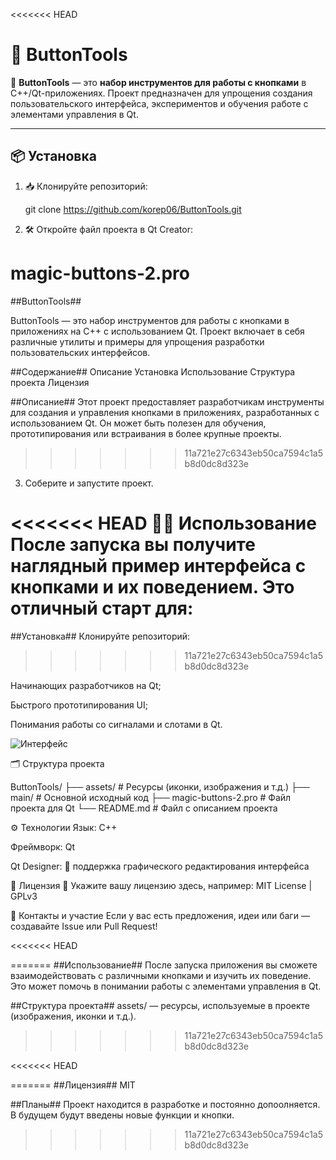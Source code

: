 <<<<<<< HEAD
# 🚀 **ButtonTools**

🧰 **ButtonTools** — это **набор инструментов для работы с кнопками** в C++/Qt-приложениях. Проект предназначен для упрощения создания пользовательского интерфейса, экспериментов и обучения работе с элементами управления в Qt.

---

## 📦 **Установка**

1. 📥 Клонируйте репозиторий:
   
   git clone https://github.com/korep06/ButtonTools.git

2. 🛠 Откройте файл проекта в Qt Creator:

magic-buttons-2.pro
=======
##ButtonTools##

ButtonTools — это набор инструментов для работы с кнопками в приложениях на C++ с использованием Qt. Проект включает в себя различные утилиты и примеры для упрощения разработки пользовательских интерфейсов.​

##Содержание##
Описание
Установка
Использование
Структура проекта
Лицензия

##Описание##
Этот проект предоставляет разработчикам инструменты для создания и управления кнопками в приложениях, разработанных с использованием Qt. Он может быть полезен для обучения, прототипирования или встраивания в более крупные проекты.​
>>>>>>> 11a721e27c6343eb50ca7594c1a5b8d0dc8d323e

3. Соберите и запустите проект.

<<<<<<< HEAD
🧑‍💻 Использование
После запуска вы получите наглядный пример интерфейса с кнопками и их поведением. Это отличный старт для:
=======
##Установка##
Клонируйте репозиторий:​
>>>>>>> 11a721e27c6343eb50ca7594c1a5b8d0dc8d323e

Начинающих разработчиков на Qt;

Быстрого прототипирования UI;

Понимания работы со сигналами и слотами в Qt.

![Интерфейс](https://github.com/korep06/ButtonTools/blob/main/assets/gif_ButtonTools.gif)

🗂 Структура проекта

ButtonTools/
├── assets/               # Ресурсы (иконки, изображения и т.д.)
├── main/                 # Основной исходный код
├── magic-buttons-2.pro   # Файл проекта для Qt
└── README.md             # Файл с описанием проекта

⚙️ Технологии
Язык: C++

Фреймворк: Qt

Qt Designer: 🧩 поддержка графического редактирования интерфейса

📄 Лицензия
📝 Укажите вашу лицензию здесь, например:
MIT License | GPLv3

🤝 Контакты и участие
Если у вас есть предложения, идеи или баги — создавайте Issue или Pull Request!

<<<<<<< HEAD

=======
##Использование##
После запуска приложения вы сможете взаимодействовать с различными кнопками и изучить их поведение. Это может помочь в понимании работы с элементами управления в Qt.​

##Структура проекта##
assets/ — ресурсы, используемые в проекте (изображения, иконки и т.д.).
>>>>>>> 11a721e27c6343eb50ca7594c1a5b8d0dc8d323e




<<<<<<< HEAD

=======
##Лицензия##
MIT

##Планы##
Проект находится в разработке и постоянно допоолняется. В будущем будут введены новые функции и кнопки.
>>>>>>> 11a721e27c6343eb50ca7594c1a5b8d0dc8d323e
